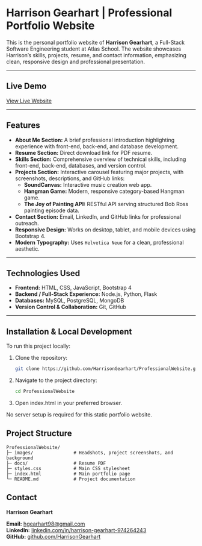 # Harrison Gearhart | Professional Portfolio Website

This is the personal portfolio website of **Harrison Gearhart**, a Full-Stack Software Engineering student at Atlas School. The website showcases Harrison’s skills, projects, resume, and contact information, emphasizing clean, responsive design and professional presentation.

---

## Live Demo

[View Live Website](https://harrisongearhart.github.io/PersonalWebsite/) <!-- Replace with your live URL when hosted -->

---

## Features

- **About Me Section:** A brief professional introduction highlighting experience with front-end, back-end, and database development.  
- **Resume Section:** Direct download link for PDF resume.  
- **Skills Section:** Comprehensive overview of technical skills, including front-end, back-end, databases, and version control.  
- **Projects Section:** Interactive carousel featuring major projects, with screenshots, descriptions, and GitHub links:
  - **SoundCanvas:** Interactive music creation web app.  
  - **Hangman Game:** Modern, responsive category-based Hangman game.  
  - **The Joy of Painting API:** RESTful API serving structured Bob Ross painting episode data.  
- **Contact Section:** Email, LinkedIn, and GitHub links for professional outreach.  
- **Responsive Design:** Works on desktop, tablet, and mobile devices using Bootstrap 4.  
- **Modern Typography:** Uses `Helvetica Neue` for a clean, professional aesthetic.

---

## Technologies Used

- **Frontend:** HTML, CSS, JavaScript, Bootstrap 4  
- **Backend / Full-Stack Experience:** Node.js, Python, Flask  
- **Databases:** MySQL, PostgreSQL, MongoDB  
- **Version Control & Collaboration:** Git, GitHub  

---

## Installation & Local Development

To run this project locally:

1. Clone the repository:  
    ```bash
    git clone https://github.com/HarrisonGearhart/ProfessionalWebsite.git

2. Navigate to the project directory:
    ```bash
    cd ProfessionalWebsite

3. Open index.html in your preferred browser.

No server setup is required for this static portfolio website.

## Project Structure
    ProfessionalWebsite/
    ├─ images/               # Headshots, project screenshots, and background
    ├─ docs/                 # Resume PDF
    ├─ styles.css            # Main CSS stylesheet
    ├─ index.html            # Main portfolio page
    └─ README.md             # Project documentation

## Contact

**Harrison Gearhart**  

**Email:** hgearhart98@gmail.com  
**LinkedIn:** [linkedin.com/in/harrison-gearhart-974264243](https://linkedin.com/in/harrison-gearhart-974264243)  
**GitHub:** [github.com/HarrisonGearhart](https://github.com/HarrisonGearhart)  